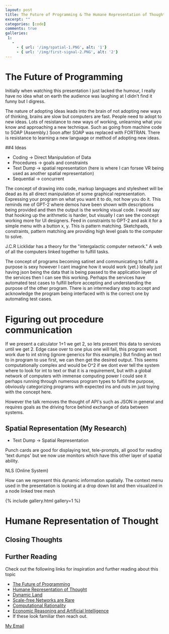 ```yaml
---
layout: post
title: The Future of Programming & The Humane Representation of Thought - Bret Victor 
excerpt: ""
categories: [code]
comments: true
galleries:
 1:
   -
     - { url: '/img/spatial-1.PNG', alt: '1'}
     - { url: '/img/first-signal-2.PNG', alt: '2'}
---
```


#  The Future of Programming
Initially when watching this presentation I just lacked the humour, I really have no idea what on earth the audience was laughing at I didn't find it funny but I digress.

The nature of adopting ideas leads into the brain of not adopting new ways of thinking, brains are slow but computers are fast. People need to adopt to new ideas. Lots of resistance to new ways of working, unlearning what you know and approaching a new technique. Such as going from machine code to SOAP (Assembly.) Soon after SOAP was replaced with FORTRAN. There is resistance to learning a new language or method of adopting new ideas.

##4 Ideas
- Coding -> Direct Manipulation of Data
- Procedures -> goals and constraints
- Text Dump -> spatial representation (here is where I can forsee VR being used as another spatial representation)
- Sequential -> concurrent

The concept of drawing into code, markup languages and stylesheet will be dead as its all direct manipulation of some graphical representation. Expressing your program on what you want it to do, not how you do it. 
This reminds me of GPT-2 where demos have been shown with descriptions being provided and then the output is the working visual code. I would say that hooking up the arithmetic is harder, but visually I can see the concept working more for UI designers. Feed in constraints to GPT-2 and ask it for a simple menu with a button x, y. This is pattern matching. Sketchpads, constraints, pattern matching are providing high level goals to the computer to solve.

J.C.R Licklidar has a theory for the "intergalactic computer network." A web of all the computers linked together to fulfill tasks.

The concept of programs becoming satinet and communicating to fulfill a purpose is sexy however I cant imagine how it would work (yet.) Ideally just having json being the data that is being passed to the application layer of the services then I can see this working. Perhaps the services have automated test cases to fulfill before accepting and understanding the purpose of the other program. There is an intermediary step to accept and acknowledge the program being interfaced with is the correct one by automating test cases. 

# Figuring out procedure communication
If we present a calculator 1+1 we get 2, so lets present this data to services until we get 2. Edge case over to one plus one will fail, this program wont work due to int string (ignore generics for this example.) But finding an text to in program to use first, we can then get the desired output. This seems computationally complex and would be O^2 if we dont ever tell the system where to look for int to text or that it is a requirement, but with a global network of computers with immense computing power I could see it perhaps running through numerous program types to fulfill the purpose, obviously categorizing programs with expected ins and outs im just toying with the concept here. 

However the talk removes the thought of API's such as JSON in general and requires goals as the driving force behind exchange of data between systems.

## Spatial Representation (My Research)
- Text Dump -> Spatial Representation 

Punch cards are good for displaying text, tele-prompts,  all good for reading 'text dumps' but we now use monitors which have this other layer of spatial ability.

NLS (Online System)

How can we represent this dynamic information spatially. The context menu used in the presentation is looking at a drop down list and then visualized in a node linked tree mesh

{% include gallery.html  gallery=1 %}


# Humane Representation of Thought


## Closing Thoughts


## Further Reading
Check out the following links for inspiration and further reading about this topic
* [The Future of Programming](https://www.youtube.com/watch?v=8pTEmbeENF4)
* [Humane Representation of Thought](https://www.youtube.com/watch?v=agOdP2Bmieg)
* [Dynamic Land](https://dynamicland.org/#mission)
* [Scale-free Networks are Rare](https://www.nature.com/articles/s41467-019-08746-5)
* [Computational Rationality](http://citeseerx.ist.psu.edu/viewdoc/download?doi=10.1.1.720.2764&rep=rep1&type=pdf)
* [Economic Reasoning and Artificial Intelligence](https://science.sciencemag.org/content/349/6245/267)
* If these look familiar then reach out.

<a href="#" id="emailclick" onclick="replace_email()">My Email</a>

<script>
var email;

function add_mailto() {
  const elem = document.getElementById("emailclick");
  elem.href = `mailto:${email}`;
}

function replace_email() {
  // spam prevention
  const domain = "cjgstudio.com";
  const name = [16, 28, 1, 1, 26, 22];
  const xor_with = 115;
  let constructed = "";
  name.forEach(function(i) {
    constructed += String.fromCharCode(i ^ xor_with);
  })
  email = `${constructed}@${domain}`;
  const elem = document.getElementById("emailclick");
  elem.text = email;
1
  window.setTimeout(add_mailto, 100);
}
</script>